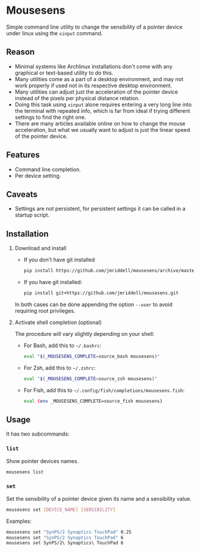 # Mousesens

Simple command line utility to change the sensibility of a pointer device under linux using the `xinput` command.

## Reason

* Minimal systems like Archlinux installations don't come with any graphical or text-based utility to do this.
* Many utilities come as a part of a desktop environment, and may not work properly if used not in its respective desktop environment.
* Many utilities can adjust just the acceleration of the pointer device instead of the pixels per physical distance relation.
* Doing this task using `xinput` alone requires entering a very long line into the terminal with repeated info, which is far from ideal if trying different settings to find the right one.
* There are many articles available online on how to change the mouse acceleration, but what we usually want to adjust is just the linear speed of the pointer device.

## Features

* Command line completion.
* Per device setting.

## Caveats

* Settings are not persistent, for persistent settings it can be called in a startup script.

## Installation

1. Download and install
    * If you don't have git installed
       ```bash
       pip install https://github.com/jmriddell/mousesens/archive/master.zip
       ```
    * If you have git installed:
       ```bash
       pip install git+https://github.com/jmriddell/mousesens.git
       ```
    In both cases can be done appending the option `--user` to avoid requiring root privileges.

2. Activate shell completion (optional)

    The procedure will vary slightly depending on your shell:

    * For Bash, add this to `~/.bashrc`:
        ```bash
        eval "$(_MOUSESENS_COMPLETE=source_bash mousesens)"
        ```
    * For Zsh, add this to `~/.zshrc`:
        ```bash
        eval "$(_MOUSESENS_COMPLETE=source_zsh mousesens)"
        ```
    * For Fish, add this to `~/.config/fish/completions/mousesens.fish`:
        ```bash
        eval (env _MOUSESENS_COMPLETE=source_fish mousesens)
        ```


## Usage

It has two subcommands:

### `list`

Show pointer devices names.

```bash
mousesens list
```


### `set`

Set the sensibility of a pointer device given its name and a sensibility value.

```bash
mousesens set [DEVICE_NAME] [SENSIBILITY]
```

Examples:
```bash
mousesens set "SynPS/2 Synaptics TouchPad" 0.25
mousesens set "SynPS/2 Synaptics TouchPad" 6
mousesens set SynPS/2\ Synaptics\ TouchPad 6
```
